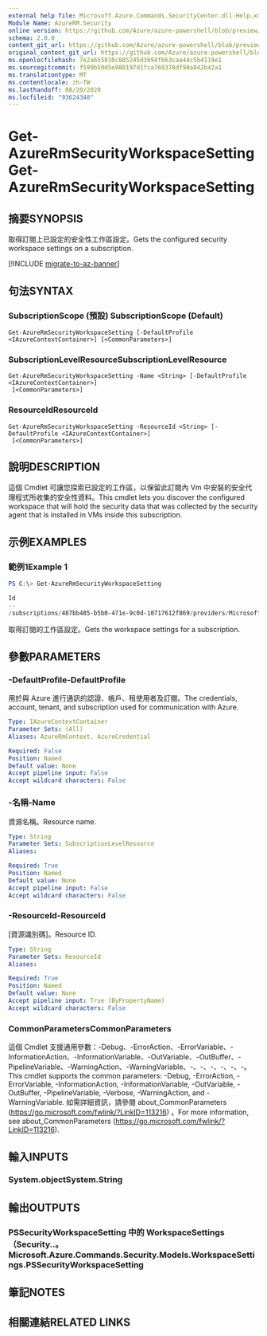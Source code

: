 ```yaml
---
external help file: Microsoft.Azure.Commands.SecurityCenter.dll-Help.xml
Module Name: AzureRM.Security
online version: https://github.com/Azure/azure-powershell/blob/preview/src/ResourceManager/Security/Commands.Security/help/Get-AzureRmSecurityWorkspaceSetting.md
schema: 2.0.0
content_git_url: https://github.com/Azure/azure-powershell/blob/preview/src/ResourceManager/Security/Commands.Security/help/Get-AzureRmSecurityWorkspaceSetting.md
original_content_git_url: https://github.com/Azure/azure-powershell/blob/preview/src/ResourceManager/Security/Commands.Security/help/Get-AzureRmSecurityWorkspaceSetting.md
ms.openlocfilehash: 7e2a655810c885245d3694fb63caa44c5b4119e1
ms.sourcegitcommit: f599b50d5e980197d1fca769378df90a842b42a1
ms.translationtype: MT
ms.contentlocale: zh-TW
ms.lasthandoff: 08/20/2020
ms.locfileid: "93624348"
---
```

# <span data-ttu-id="1cce9-101">Get-AzureRmSecurityWorkspaceSetting</span><span class="sxs-lookup"><span data-stu-id="1cce9-101">Get-AzureRmSecurityWorkspaceSetting</span></span>

## <span data-ttu-id="1cce9-102">摘要</span><span class="sxs-lookup"><span data-stu-id="1cce9-102">SYNOPSIS</span></span>
<span data-ttu-id="1cce9-103">取得訂閱上已設定的安全性工作區設定。</span><span class="sxs-lookup"><span data-stu-id="1cce9-103">Gets the configured security workspace settings on a subscription.</span></span>

[!INCLUDE [migrate-to-az-banner](../../includes/migrate-to-az-banner.md)]

## <span data-ttu-id="1cce9-104">句法</span><span class="sxs-lookup"><span data-stu-id="1cce9-104">SYNTAX</span></span>

### <span data-ttu-id="1cce9-105">SubscriptionScope (預設) </span><span class="sxs-lookup"><span data-stu-id="1cce9-105">SubscriptionScope (Default)</span></span>
```
Get-AzureRmSecurityWorkspaceSetting [-DefaultProfile <IAzureContextContainer>] [<CommonParameters>]
```

### <span data-ttu-id="1cce9-106">SubscriptionLevelResource</span><span class="sxs-lookup"><span data-stu-id="1cce9-106">SubscriptionLevelResource</span></span>
```
Get-AzureRmSecurityWorkspaceSetting -Name <String> [-DefaultProfile <IAzureContextContainer>]
 [<CommonParameters>]
```

### <span data-ttu-id="1cce9-107">ResourceId</span><span class="sxs-lookup"><span data-stu-id="1cce9-107">ResourceId</span></span>
```
Get-AzureRmSecurityWorkspaceSetting -ResourceId <String> [-DefaultProfile <IAzureContextContainer>]
 [<CommonParameters>]
```

## <span data-ttu-id="1cce9-108">說明</span><span class="sxs-lookup"><span data-stu-id="1cce9-108">DESCRIPTION</span></span>
<span data-ttu-id="1cce9-109">這個 Cmdlet 可讓您探索已設定的工作區，以保留此訂閱內 Vm 中安裝的安全代理程式所收集的安全性資料。</span><span class="sxs-lookup"><span data-stu-id="1cce9-109">This cmdlet lets you discover the configured workspace that will hold the security data that was collected by the security agent that is installed in VMs inside this subscription.</span></span>

## <span data-ttu-id="1cce9-110">示例</span><span class="sxs-lookup"><span data-stu-id="1cce9-110">EXAMPLES</span></span>

### <span data-ttu-id="1cce9-111">範例1</span><span class="sxs-lookup"><span data-stu-id="1cce9-111">Example 1</span></span>
```powershell
PS C:\> Get-AzureRmSecurityWorkspaceSetting

Id                                                                                                         Name    WorkspaceId                                                                                                                               
--                                                                                                         ----    -----------                                                                                                                               
/subscriptions/487bb485-b5b0-471e-9c0d-10717612f869/providers/Microsoft.Security/workspaceSettings/default default /subscriptions/487bb485-b5b0-471e-9c0d-10717612f869/resourcegroups/mainws/providers/microsoft.operationalinsights/workspaces/securityus...
```

<span data-ttu-id="1cce9-112">取得訂閱的工作區設定。</span><span class="sxs-lookup"><span data-stu-id="1cce9-112">Gets the workspace settings for a subscription.</span></span>

## <span data-ttu-id="1cce9-113">參數</span><span class="sxs-lookup"><span data-stu-id="1cce9-113">PARAMETERS</span></span>

### <span data-ttu-id="1cce9-114">-DefaultProfile</span><span class="sxs-lookup"><span data-stu-id="1cce9-114">-DefaultProfile</span></span>
<span data-ttu-id="1cce9-115">用於與 Azure 進行通訊的認證、帳戶、租使用者及訂閱。</span><span class="sxs-lookup"><span data-stu-id="1cce9-115">The credentials, account, tenant, and subscription used for communication with Azure.</span></span>

```yaml
Type: IAzureContextContainer
Parameter Sets: (All)
Aliases: AzureRmContext, AzureCredential

Required: False
Position: Named
Default value: None
Accept pipeline input: False
Accept wildcard characters: False
```

### <span data-ttu-id="1cce9-116">-名稱</span><span class="sxs-lookup"><span data-stu-id="1cce9-116">-Name</span></span>
<span data-ttu-id="1cce9-117">資源名稱。</span><span class="sxs-lookup"><span data-stu-id="1cce9-117">Resource name.</span></span>

```yaml
Type: String
Parameter Sets: SubscriptionLevelResource
Aliases:

Required: True
Position: Named
Default value: None
Accept pipeline input: False
Accept wildcard characters: False
```

### <span data-ttu-id="1cce9-118">-ResourceId</span><span class="sxs-lookup"><span data-stu-id="1cce9-118">-ResourceId</span></span>
<span data-ttu-id="1cce9-119">[資源識別碼]。</span><span class="sxs-lookup"><span data-stu-id="1cce9-119">Resource ID.</span></span>

```yaml
Type: String
Parameter Sets: ResourceId
Aliases:

Required: True
Position: Named
Default value: None
Accept pipeline input: True (ByPropertyName)
Accept wildcard characters: False
```

### <span data-ttu-id="1cce9-120">CommonParameters</span><span class="sxs-lookup"><span data-stu-id="1cce9-120">CommonParameters</span></span>
<span data-ttu-id="1cce9-121">這個 Cmdlet 支援通用參數：-Debug、-ErrorAction、-ErrorVariable、-InformationAction、-InformationVariable、-OutVariable、-OutBuffer、-PipelineVariable、-WarningAction、-WarningVariable、-、-、-、-、-、-。</span><span class="sxs-lookup"><span data-stu-id="1cce9-121">This cmdlet supports the common parameters: -Debug, -ErrorAction, -ErrorVariable, -InformationAction, -InformationVariable, -OutVariable, -OutBuffer, -PipelineVariable, -Verbose, -WarningAction, and -WarningVariable.</span></span> <span data-ttu-id="1cce9-122">如需詳細資訊，請參閱 about_CommonParameters (https://go.microsoft.com/fwlink/?LinkID=113216) 。</span><span class="sxs-lookup"><span data-stu-id="1cce9-122">For more information, see about_CommonParameters (https://go.microsoft.com/fwlink/?LinkID=113216).</span></span>

## <span data-ttu-id="1cce9-123">輸入</span><span class="sxs-lookup"><span data-stu-id="1cce9-123">INPUTS</span></span>

### <span data-ttu-id="1cce9-124">System.object</span><span class="sxs-lookup"><span data-stu-id="1cce9-124">System.String</span></span>

## <span data-ttu-id="1cce9-125">輸出</span><span class="sxs-lookup"><span data-stu-id="1cce9-125">OUTPUTS</span></span>

### <span data-ttu-id="1cce9-126">PSSecurityWorkspaceSetting 中的 WorkspaceSettings （Security..。</span><span class="sxs-lookup"><span data-stu-id="1cce9-126">Microsoft.Azure.Commands.Security.Models.WorkspaceSettings.PSSecurityWorkspaceSetting</span></span>

## <span data-ttu-id="1cce9-127">筆記</span><span class="sxs-lookup"><span data-stu-id="1cce9-127">NOTES</span></span>

## <span data-ttu-id="1cce9-128">相關連結</span><span class="sxs-lookup"><span data-stu-id="1cce9-128">RELATED LINKS</span></span>
